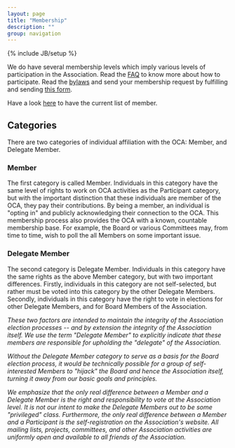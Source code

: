 ```yaml
---
layout: page
title: "Membership"
description: ""
group: navigation
---
```

{% include JB/setup %}


We do have several membership levels which imply various levels of participation in the Association. Read the [FAQ](../04_faq.html) to know more about how to participate. Read the [bylaws](../05_bylaws.html) and send your membership request by fulfilling and sending [this form](https://docs.google.com/forms/d/1uYhoEga_Lc-kUDobRpNP09L4lTHqya51ZlyZPlh31Eg/viewform).

Have a look [here](member_list.html) to have the current list of member.

## Categories

There are two categories of individual affiliation with the OCA: Member, and Delegate Member.


### Member

The first category is called Member. Individuals in this category have the same level of rights to work on OCA activities as the Participant category, but with the important distinction that these individuals are member of the OCA, they pay their contributions. 
By being a member, an individual is "opting in" and publicly acknowledging their connection to the OCA. This membership process also provides the OCA with a known, countable membership base. For example, the Board or various Committees may, from time to time, wish to poll the all Members on some important issue.

### Delegate Member

The second category is Delegate Member. Individuals in this category have the same rights as the above Member category, but with two important differences. Firstly, individuals in this category are not self-selected, but rather must be voted into this category by the other Delegate Members. Secondly, individuals in this category have the right to vote in elections for other Delegate Members, and for Board Members of the Association.

*These two factors are intended to maintain the integrity of the Association election processes -- and by extension the integrity of the Association itself. We use the term "Delegate Member" to explicitly indicate that these members are responsible for upholding the "delegate" of the Association.*

*Without the Delegate Member category to serve as a basis for the Board election process, it would be technically possible for a group of self-interested Members to "hijack" the Board and hence the Association itself, turning it away from our basic goals and principles.*

*We emphasize that the only real difference between a Member and a Delegate Member is the right and responsibility to vote at the Association level. It is not our intent to make the Delegate Members out to be some "privileged" class. Furthermore, the only real difference between a Member and a Participant is the self-registration on the Association's website. All mailing lists, projects, committees, and other Association activities are uniformly open and available to all friends of the Association.*


